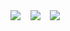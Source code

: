 <!DOCTYPE html>
<html>
<head>
    <title>miss u</title>
</head>
<body>
    <script>
  alert("HAAII RAVEN (⁠◠⁠‿⁠・⁠)⁠—⁠☆");
  alert("goodmorning bbkuh kumain kana baka sapakin kita jarn");
  alert("mabulunan ka sana lowlwoloalzz");
  alert("miss mo din ba ako? kung hindi..BAKIT KAPA HUMIHINGA?!?? 😊😊");
 alert("de jokes lang ehehihihi pero seryoso😊");
   alert("kainis ka..lagi moko tinutulugan ggggrahhhhHh!");
    alert("PIRO OKZ LANG SANAY NA EHSHSHA");
    alert("asim");
      alert("ALAM MO BA?????");
        alert("🚨Oh O OH oh OOO ANO YON ANO YON??!!?? :OOOOOooo???.");
        alert("paka oa amputa ehe anyways🤞🏽🤞🏽");
        confirm("miss na miss na kita bai my venti di lang halata UwUu🫵🏽🫵🏽🥺🥺🥺❤️😔😔 WHOOSH AMEN");
    </script>
    <img src="https://i.postimg.cc/DwsVgdkf/IMG-20231026-184310.jpg">
    <img src="https://i.postimg.cc/sx5z2tPW/cf467d92c4fbbd1ea91aec1e5c53d8ea.jpg">
    <img src="https://i.postimg.cc/gJY84Wjz/348279137b4266bfcb82527dbfb851af.jpg">
</body>
